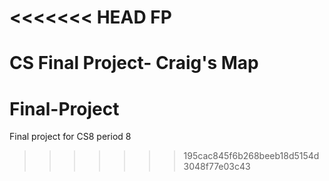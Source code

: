 <<<<<<< HEAD
FP
==

CS Final Project- Craig's Map
=======
Final-Project
=============

Final project for CS8 period 8
>>>>>>> 195cac845f6b268beeb18d5154d3048f77e03c43
